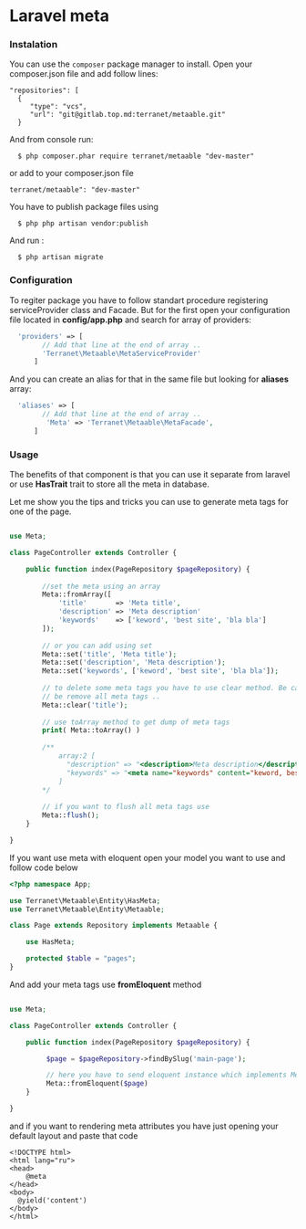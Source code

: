 # Laravel meta

### Instalation
You can use the `composer` package manager to install. Open your composer.json file and add follow lines:

```
"repositories": [
  {
     "type": "vcs",
     "url": "git@gitlab.top.md:terranet/metaable.git"
  }
 ```

And from console run:

```
  $ php composer.phar require terranet/metaable "dev-master"
```

or add to your composer.json file

    terranet/metaable": "dev-master"

You have to publish package files using

```
  $ php php artisan vendor:publish
```

And run :

```
  $ php artisan migrate
```  

### Configuration

To regiter package you have to follow standart procedure registering serviceProvider class and Facade. But for the first open your configuration file located in **config/app.php** and search for array of providers:

```php
  'providers' => [
        // Add that line at the end of array ..
        'Terranet\Metaable\MetaServiceProvider'
      ]  
```

And you can create an alias for that in the same file but looking for **aliases** array:

```php
  'aliases' => [
        // Add that line at the end of array ..
         'Meta' => 'Terranet\Metaable\MetaFacade',
      ]  
```

### Usage

The benefits of that component is that you can use it separate from laravel or use **HasTrait** trait to store all the meta in database.

Let me show you the tips and tricks you can use to generate meta tags for one of the page.

```php

use Meta;

class PageController extends Controller {

    public function index(PageRepository $pageRepository) {
    
        //set the meta using an array
        Meta::fromArray([
            'title'       => 'Meta title',
            'description' => 'Meta description'
            'keywords'    => ['keword', 'best site', 'bla bla']
        ]);
        
        // or you can add using set 
        Meta::set('title', 'Meta title');
        Meta::set('description', 'Meta description');
        Meta::set('keywords', ['keword', 'best site', 'bla bla']);
        
        // to delete some meta tags you have to use clear method. Be careful if you will not send any argument will 
        // be remove all meta tags ..
        Meta::clear('title');
        
        // use toArray method to get dump of meta tags
        print( Meta::toArray() ) 
        
        /**
            array:2 [
              "description" => "<description>Meta description</description>"
              "keywords" => "<meta name="keywords" content="keword, best site, bla bla]"/>"
            ]
        */
        
        // if you want to flush all meta tags use 
        Meta::flush();
    }

}

```

If you want use meta with eloquent open your model you want to use and follow code below

```php
<?php namespace App;

use Terranet\Metaable\Entity\HasMeta;
use Terranet\Metaable\Entity\Metaable;

class Page extends Repository implements Metaable {

    use HasMeta;

    protected $table = "pages";
}
```

And add your meta tags use **fromEloquent** method


```php

use Meta;

class PageController extends Controller {

    public function index(PageRepository $pageRepository) {

         $page = $pageRepository->findBySlug('main-page');

         // here you have to send eloquent instance which implements Metaable contract .
         Meta::fromEloquent($page)
    }

}

```

and if you want to rendering meta attributes you have just opening your default layout and paste that code

```blade
<!DOCTYPE html>
<html lang="ru">
<head>
    @meta
</head>
<body>
  @yield('content')
</body>
</html>
```


